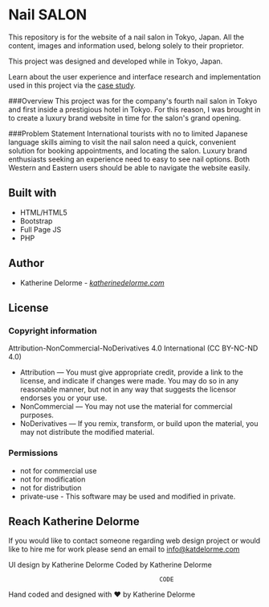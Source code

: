 # Nail SALON
This repository is for the website of a nail salon in Tokyo, Japan.
All the content, images and information used, belong solely to their proprietor.

This project was designed and developed while in Tokyo, Japan.

Learn about the user experience and interface research and implementation used in this project via the [case study](http://uiux.katherinedelorme.com/luxita?utm_source=github&utm_medium=repo&utm_campaign=nail_salon_readme "case study").


###Overview
This project was for the company's fourth nail salon in Tokyo and first inside a prestigious hotel in Tokyo. For this reason, I was brought in to create a luxury brand website in time for the salon's grand opening.

###Problem Statement
International tourists with no to limited Japanese language skills aiming to visit the nail salon need a quick, convenient solution for booking appointments, and locating the salon. Luxury brand enthusiasts seeking an experience need to easy to see nail options. Both Western and Eastern users should be able to navigate the website easily.

## Built with
* HTML/HTML5
* Bootstrap
* Full Page JS
* PHP

## Author
* Katherine Delorme - *[katherinedelorme.com](http://katherinedelorme.com?utm_source=github&utm_medium=repo&utm_campaign=nail_salon_readme "Portfolio Website")*

## License

### Copyright information
Attribution-NonCommercial-NoDerivatives 4.0 International (CC BY-NC-ND 4.0)

* Attribution — You must give appropriate credit, provide a link to the license, and indicate if changes were made. You may do so in any reasonable manner, but not in any way that suggests the licensor endorses you or your use.
* NonCommercial — You may not use the material for commercial purposes.
* NoDerivatives — If you remix, transform, or build upon the material, you may not distribute the modified material.

### Permissions
* not for commercial use
* not for modification
* not for distribution
* private-use - This software may be used and modified in private.

## Reach Katherine Delorme
If you would like to contact someone regarding web design project or would like to hire me for work please send an email to info@katdelorme.com

UI design by Katherine Delorme
Coded by Katherine Delorme



                                              CODE

Hand coded and designed with &hearts; by Katherine Delorme
